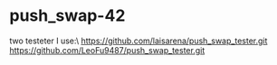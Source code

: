 # push_swap-42

two testeter I use:\\
https://github.com/laisarena/push_swap_tester.git
https://github.com/LeoFu9487/push_swap_tester.git
